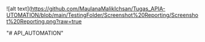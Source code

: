 ![alt text](https://github.com/MaulanaMalikIchsan/Tugas_APIA-UTOMATION/blob/main/TestingFolder/Screenshot%20Reporting/Screenshot%20Reporting.png?raw=true

"# API_AUTOMATION"
